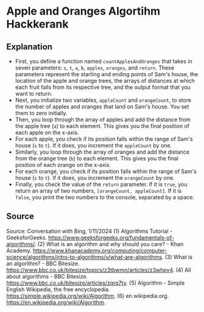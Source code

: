 # Apple and Oranges Algortihm Hackkerank

## Explanation

- First, you define a function named `countApplesAndOranges` that takes in seven parameters: `s`, `t`, `a`, `b`, `apples`, `oranges`, and `return`. These parameters represent the starting and ending points of Sam's house, the location of the apple and orange trees, the arrays of distances at which each fruit falls from its respective tree, and the output format that you want to return.
- Next, you initialize two variables, `appleCount` and `orangeCount`, to store the number of apples and oranges that land on Sam's house. You set them to zero initially.
- Then, you loop through the array of apples and add the distance from the apple tree (`a`) to each element. This gives you the final position of each apple on the x-axis.
- For each apple, you check if its position falls within the range of Sam's house (`s` to `t`). If it does, you increment the `appleCount` by one.
- Similarly, you loop through the array of oranges and add the distance from the orange tree (`b`) to each element. This gives you the final position of each orange on the x-axis.
- For each orange, you check if its position falls within the range of Sam's house (`s` to `t`). If it does, you increment the `orangeCount` by one.
- Finally, you check the value of the `return` parameter. If it is `true`, you return an array of two numbers, `[orangeCount, appleCount]`. If it is `false`, you print the two numbers to the console, separated by a space.

## Source

Source: Conversation with Bing, 1/11/2024
(1) Algorithms Tutorial - GeeksforGeeks. https://www.geeksforgeeks.org/fundamentals-of-algorithms/.
(2) What is an algorithm and why should you care? - Khan Academy. https://www.khanacademy.org/computing/computer-science/algorithms/intro-to-algorithms/v/what-are-algorithms.
(3) What is an algorithm? - BBC Bitesize. https://www.bbc.co.uk/bitesize/topics/z3tbwmn/articles/z3whpv4.
(4) All about algorithms - BBC Bitesize. https://www.bbc.co.uk/bitesize/articles/zqrq7ty.
(5) Algorithm - Simple English Wikipedia, the free encyclopedia. https://simple.wikipedia.org/wiki/Algorithm.
(6) en.wikipedia.org. https://en.wikipedia.org/wiki/Algorithm.